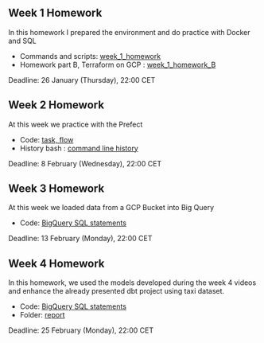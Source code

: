 ## Week 1 Homework

In this homework I prepared the environment 
and do practice with Docker and SQL

* Commands and scripts: [week_1_homework](https://github.com/melvinru/dtc-de-zoomcamp/blob/main/week_1_homework.sql)
* Homework part B, Terraform on GCP : [week_1_homework_B](https://github.com/melvinru/dtc-de-zoomcamp/blob/main/week_1_homework_B.sql)

Deadline: 26 January (Thursday), 22:00 CET

## Week 2 Homework

At this week we practice with the Prefect 

* Code: [task, flow](prefect)
* History bash : [command line history](prefect/bash_history.txt)

Deadline: 8 February (Wednesday), 22:00 CET

## Week 3 Homework

At this week we loaded data from a GCP Bucket into Big Query

* Code: [BigQuery SQL statements](week_3_homework.sql)

Deadline: 13 February (Monday), 22:00 CET

## Week 4 Homework

In this homework, we used the models developed during the week 4 videos and enhance the already presented dbt project using taxi dataset.

* Code: [BigQuery SQL statements](week_4_homework.sql)
* Folder: [report](looker)

Deadline: 25 February (Monday), 22:00 CET